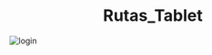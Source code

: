 ﻿<h1 align="center"> Rutas_Tablet </h1>

![login](https://github.com/caeduardo99/rutas-web/assets/78270693/6129ff0c-c8ed-44fe-b850-799da2cf6fef)
